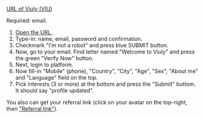 [URL of Viuly (VIU)](https://viuly.io/r/K2403475a5427b6d)

Required: email.

1. [Open the URL.](https://viuly.io/r/K2403475a5427b6d)
2. Type-in: name, email, password and confirmation. 
3. Checkmark "I'm not a robot" and press blue SUBMIT button. 
4. Now, go to your email. Find letter named "Welcome to Viuly" and press the green "Verify Now" button. 
6. Next, login to platform.
7. Now fill-in "Mobile" (phone), "Country", "City", "Age", "Sex", "About me" and "Language" field on the top.
7. Pick interests (3 or more) at the bottom and press the "Submit" buttom. It should say "profile updated".

You also can get your referral link (click on your avatar on the top-right, then ["Referral link"](https://viuly.io/reflink)).
